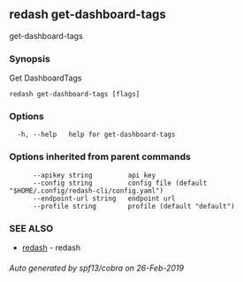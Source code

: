 ## redash get-dashboard-tags

get-dashboard-tags

### Synopsis

Get DashboardTags

```
redash get-dashboard-tags [flags]
```

### Options

```
  -h, --help   help for get-dashboard-tags
```

### Options inherited from parent commands

```
      --apikey string         api key
      --config string         config file (default "$HOME/.config/redash-cli/config.yaml")
      --endpoint-url string   endpoint url
      --profile string        profile (default "default")
```

### SEE ALSO

* [redash](redash.md)	 - redash

###### Auto generated by spf13/cobra on 26-Feb-2019
